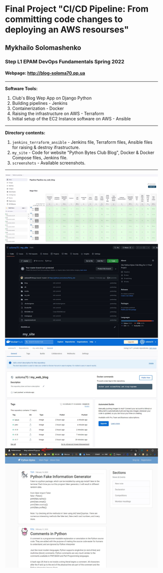 # Final Project "CI/CD Pipeline: From committing code changes to deploying an AWS resourses" 
## Mykhailo Solomashenko
### Step L1  EPAM DevOps Fundamentals Spring 2022
  
#### Webpage: http://blog-soloma70.pp.ua
  
---  
**Software Tools:**
1. Club's Blog Wep App on Django Python
2. Building pipelines - Jenkins
3. Containerization - Docker
4. Raising the infrastructure on AWS - Terraform
5. Initial setup of the EC2 Instance software on AWS - Ansible
---
**Directory contents:**
1. `jenkins_terraform_ansible` - Jenkins file, Terraform files, Ansible files for raising & destroy ifrastructure.
2. `my_site` - Code for website "Python Bytes Club Blog", Docker & Docker Compose files, Jenkins file. 
3. `screenshots` - Available screenshots.
---
![](./screenshots/Jenkins_01.jpg)
![](./screenshots/GitHub_01.jpg)
![](./screenshots/DockerHub_01.jpg)
![](./screenshots/my_web_blog_01.jpg)
